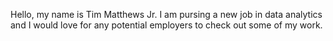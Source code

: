 Hello, my name is Tim Matthews Jr. I am pursing a new job in data analytics and I would love for any potential employers to check out some of my work. 
